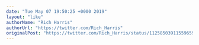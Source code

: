 ```yaml
---
date: "Tue May 07 19:50:25 +0000 2019"
layout: "like"
authorName: "Rich Harris"
authorUrl: "https://twitter.com/Rich_Harris"
originalPost: "https://twitter.com/Rich_Harris/status/1125850391155965952"
---
```

